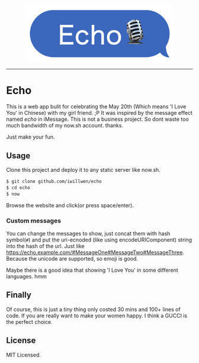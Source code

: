 <div style="width: 100%; text-align: center">
  <img src="images/logo.png" style="width: 400px" />
</div>

---

# Echo

This is a web app bulit for celebrating the May 20th (Which means 'I Love You' in Chinese) with my girl friend. ;P
It was inspired by the message effect named *echo* in iMessage.
This is not a business project. So dont waste too much bandwidth of my now.sh account. thanks.

Just make your fun.

## Usage

Clone this project and deploy it to any static server like now.sh.

```bash
$ git clone github.com/iwillwen/echo
$ cd echo
$ now
```

Browse the website and click(or press space/enter).

### Custom messages

You can change the messages to show, just concat them with hash symbol(`#`) and
put the uri-ecnoded (like using encodeURIComponent) string into the hash of the url.
Just like https://echo.example.com/#MessageOne#MessageTwo#MessageThree.
Because the unicode are supported, so emoji is good.

Maybe there is a good idea that showing 'I Love You' in some different languages. hmm

## Finally

Of course, this is just a tiny thing only costed 30 mins and 100+ lines of code.
If you are really want to make your women happy. I think a GUCCI is the perfect choice.

## License

MIT Licensed.